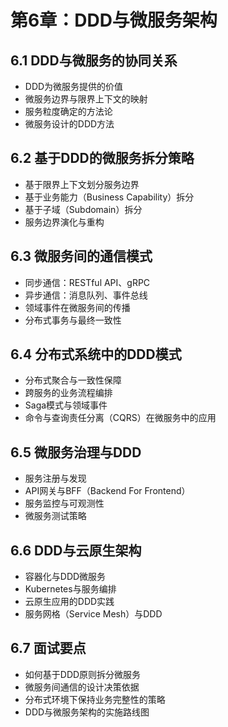 # 第6章：DDD与微服务架构

## 6.1 DDD与微服务的协同关系
- DDD为微服务提供的价值
- 微服务边界与限界上下文的映射
- 服务粒度确定的方法论
- 微服务设计的DDD方法

## 6.2 基于DDD的微服务拆分策略
- 基于限界上下文划分服务边界
- 基于业务能力（Business Capability）拆分
- 基于子域（Subdomain）拆分
- 服务边界演化与重构

## 6.3 微服务间的通信模式
- 同步通信：RESTful API、gRPC
- 异步通信：消息队列、事件总线
- 领域事件在微服务间的传播
- 分布式事务与最终一致性

## 6.4 分布式系统中的DDD模式
- 分布式聚合与一致性保障
- 跨服务的业务流程编排
- Saga模式与领域事件
- 命令与查询责任分离（CQRS）在微服务中的应用

## 6.5 微服务治理与DDD
- 服务注册与发现
- API网关与BFF（Backend For Frontend）
- 服务监控与可观测性
- 微服务测试策略

## 6.6 DDD与云原生架构
- 容器化与DDD微服务
- Kubernetes与服务编排
- 云原生应用的DDD实践
- 服务网格（Service Mesh）与DDD

## 6.7 面试要点
- 如何基于DDD原则拆分微服务
- 微服务间通信的设计决策依据
- 分布式环境下保持业务完整性的策略
- DDD与微服务架构的实施路线图 